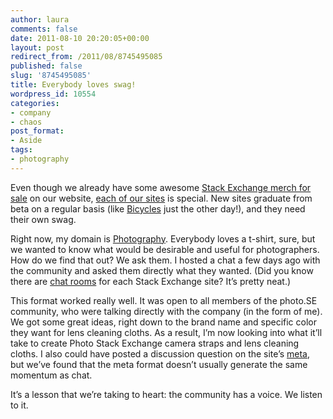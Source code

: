 ```yaml
---
author: laura
comments: false
date: 2011-08-10 20:20:05+00:00
layout: post
redirect_from: /2011/08/8745495085
published: false
slug: '8745495085'
title: Everybody loves swag!
wordpress_id: 10554
categories:
- company
- chaos
post_format:
- Aside
tags:
- photography
---
```


Even though we already have some awesome [Stack Exchange merch for sale](http://shop.stackexchange.com/) on our website, [each of our sites](http://stackexchange.com/sites) is special. New sites graduate from beta on a regular basis (like [Bicycles](http://bicycles.stackexchange.com) just the other day!), and they need their own swag.

Right now, my domain is [Photography](http://photo.stackexchange.com/). Everybody loves a t-shirt, sure, but we wanted to know what would be desirable and useful for photographers. How do we find that out? We ask them. I hosted a chat a few days ago with the community and asked them directly what they wanted. (Did you know there are [chat rooms](http://chat.photo.stackexchange.com) for each Stack Exchange site? It’s pretty neat.)

This format worked really well. It was open to all members of the photo.SE community, who were talking directly with the company (in the form of me). We got some great ideas, right down to the brand name and specific color they want for lens cleaning cloths. As a result, I’m now looking into what it’ll take to create Photo Stack Exchange camera straps and lens cleaning cloths. I also could have posted a discussion question on the site’s [meta](http://meta.photo.stackexchange.com), but we’ve found that the meta format doesn’t usually generate the same momentum as chat.

It’s a lesson that we’re taking to heart: the community has a voice. We listen to it.


